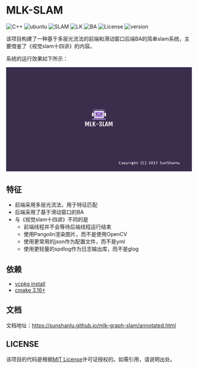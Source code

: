 # MLK-SLAM

![C++](https://img.shields.io/badge/c++-std14-blue)
![ubuntu](https://img.shields.io/badge/platform-ubuntu20.04-orange)
![SLAM](https://img.shields.io/badge/slam-stereo--visual-green)
![LK](https://img.shields.io/badge/opticalFlow-LK-brightgreen)
![BA](https://img.shields.io/badge/BA-SildingWindow-yellowgreen)
![License](https://img.shields.io/badge/license-Apache-blue)
![version](https://img.shields.io/badge/version-v1.0.0-orange)

该项目构建了一种基于多层光流法的前端和滑动窗口后端BA的简单slam系统，主要借鉴了《视觉slam十四讲》的内容。

系统的运行效果如下所示：

<div align="center">
	<a href="https://www.youtube.com/watch?v=6GFBdjZPgTg" title="youtube:MLK-SLAM">
		<img src="https://raw.githubusercontent.com/sunshanlu/mlk-graph-slam/main/doc/imgs/mlk-slam.png" alt="mlk-slam">
	</a>
</div>

## 特征

- 前端采用多层光流法，用于特征匹配
- 后端采用了基于滑动窗口的BA
- 与《视觉slam十四讲》不同的是
  - 前端线程并不会等待后端线程运行结束
  - 使用Pangolin渲染图片，而不是使用OpenCV
  - 使用更常用的json作为配置文件，而不是yml
  - 使用更轻量的spdlog作为日志输出库，而不是glog

## 依赖
- [vcpkg install](https://github.com/microsoft/vcpkg)
- [cmake 3.16+](https://cmake.org/)

## 文档
文档地址：https://sunshanlu.github.io/mlk-graph-slam/annotated.html

## LICENSE

该项目的代码是根据[MIT License](./LICENSE)许可证授权的。如需引用，请说明出处。